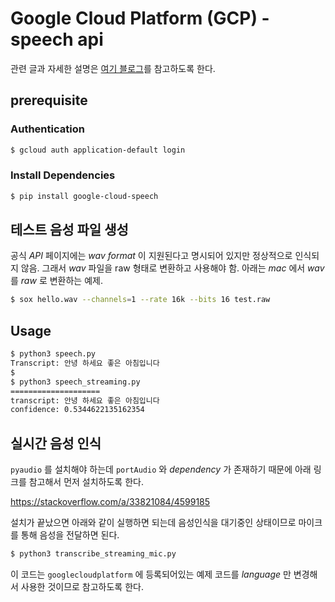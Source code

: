 # Google Cloud Platform (GCP) - speech api
관련 글과 자세한 설명은 [여기 블로그](http://jybaek.tistory.com/671)를 참고하도록 한다. 

## prerequisite
### Authentication
```bash
$ gcloud auth application-default login
```

### Install Dependencies
```bash
$ pip install google-cloud-speech
```

## 테스트 음성 파일 생성
공식 *API* 페이지에는 *wav format* 이 지원된다고 명시되어 있지만 정상적으로 인식되지 않음. 
그래서 *wav* 파일을 raw 형태로 변환하고 사용해야 함. 아래는 *mac* 에서 *wav* 를 *raw* 로 변환하는 예제.
```bash
$ sox hello.wav --channels=1 --rate 16k --bits 16 test.raw
```

## Usage
```bash
$ python3 speech.py
Transcript: 안녕 하세요 좋은 아침입니다
$
$ python3 speech_streaming.py
====================
transcript: 안녕 하세요 좋은 아침입니다
confidence: 0.5344622135162354
```

## 실시간 음성 인식
`pyaudio` 를 설치해야 하는데 `portAudio` 와 *dependency* 가 존재하기 때문에 아래 링크를 참고해서
먼저 설치하도록 한다.

https://stackoverflow.com/a/33821084/4599185

설치가 끝났으면 아래와 같이 실행하면 되는데 음성인식을 대기중인 상태이므로 마이크를 통해
음성을 전달하면 된다.
```bash
$ python3 transcribe_streaming_mic.py
```
이 코드는 `googlecloudplatform` 에 등록되어있는 예제 코드를 *language* 만 변경해서 사용한 것이므로 참고하도록 한다.
